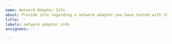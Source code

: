 ```yaml
---
name: Network Adapter Info
about: Provide info regarding a network adapter you have tested with this project.
title: ''
labels: network adapter info
assignees: ''

---
```



